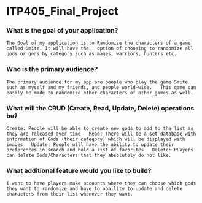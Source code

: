 # ITP405_Final_Project

### What is the goal of your application?

`The Goal of my application is to Randomize the characters of a game called Smite. It will have the  
option of choosing to randomize all gods or gods by category such as mages, warriors, hunters etc.  
`

### Who is the primary audience?

`
The primary audience for my app are people who play the game Smite such as myself and my friends, and people world-wide.  
This game can easily be made to randomize other characters of other games as well.  
`

### What will the CRUD (Create, Read, Update, Delete) operations be?

`
Create: People will be able to create new gods to add to the list as they are released over time  
Read: There will be a set database with information of Gods (their category) which will be displayed with images  
Update: People will have the ability to update their preferences in search and hold a list of favorites  
Delete: PLayers can delete Gods/Characters that they absolutely do not like.  
`

### What additional feature would you like to build?

`
I want to have players make accounts where they can choose which gods they want to randomize and have to abaility to update and delete   
characters from their list whenever they want.  
`
